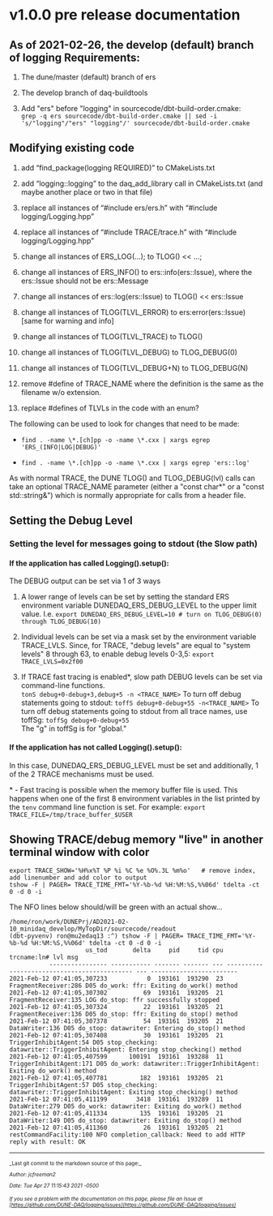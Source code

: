 # v1.0.0 pre release documentation
## As of 2021-02-26, the develop (default) branch of logging Requirements:


1. The dune/master (default) branch of ers


1. The develop branch of daq-buildtools


2. Add "ers" before "logging" in sourcecode/dbt-build-order.cmake:<br>
`grep -q ers sourcecode/dbt-build-order.cmake || sed -i 's/"logging"/"ers" "logging"/' sourcecode/dbt-build-order.cmake`

## Modifying existing code




1. add “find_package(logging REQUIRED)” to CMakeLists.txt


1. add “logging::logging” to the daq_add_library call in CMakeLists.txt (and maybe another place or two in that file)


1. replace all instances of “#include ers/ers.h” with “#include logging/Logging.hpp”


1. replace all instances of “#include TRACE/trace.h” with “#include logging/Logging.hpp”


1. change all instances of ERS_LOG(...); to TLOG() << ...;


1. change all instances of ERS_INFO() to ers::info(ers::Issue), where the ers::Issue should not be ers::Message


1. change all instances of ers::log(ers::Issue) to TLOG() << ers::Issue


1. change all instances of TLOG(TLVL_ERROR) to ers:error(ers::Issue) [same for warning and info]


1. change all instances of TLOG(TLVL_TRACE) to TLOG()


1. change all instances of TLOG(TLVL_DEBUG) to TLOG_DEBUG(0)


1. change all instances of TLOG(TLVL_DEBUG+N) to TLOG_DEBUG(N)


1. remove #define of TRACE_NAME where the definition is the same as the filename w/o extension.


1. replace #defines of TLVLs in the code with an enum?


The following can be used to look for changes that need to be made:


* `find . -name \*.[ch]pp -o -name \*.cxx | xargs egrep 'ERS_(INFO|LOG|DEBUG)'`

* `find . -name \*.[ch]pp -o -name \*.cxx | xargs egrep 'ers::log'`

As with normal TRACE, the DUNE TLOG() and TLOG_DEBUG(lvl) calls can take an optional TRACE_NAME parameter (either
a "const char*" or a "const std::string&") which is normally appropriate for calls from a header file.

## Setting the Debug Level

### Setting the level for messages going to stdout (the Slow path)

#### If the application has called Logging().setup():
The DEBUG output can be set via 1 of 3 ways


1. A lower range of levels can be set by setting the standard ERS environment variable DUNEDAQ_ERS_DEBUG_LEVEL to the upper limit value. I.e. `export DUNEDAQ_ERS_DEBUG_LEVEL=10 # turn on TLOG_DEBUG(0) through TLOG_DEBUG(10)`


2. Individual levels can be set via a mask set by the environment variable TRACE_LVLS.
Since, for TRACE, "debug levels" are equal to "system levels" 8 through 63, to enable debug levels 0-3,5:
`export TRACE_LVLS=0x2f00`


3. If TRACE fast tracing is enabled*, slow path DEBUG levels can be set via command-line functions.<br>
`tonS debug+0-debug+3,debug+5 -n <TRACE_NAME>`<be>
To turn off debug statements going to stdout: `toffS debug+0-debug+55 -n<TRACE_NAME>`
To turn off debug statements going to stdout from all trace names, use toffSg: `toffSg debug+0-debug+55`  
The "g" in toffSg is for "global."

#### If the application has not called Logging().setup():
In this case, DUNEDAQ_ERS_DEBUG_LEVEL must be set and additionally, 1 of the 2 TRACE mechanisms must be used.

\* - Fast tracing is possible when the memory buffer file is used. This happens when one of the first 8 environment variables in the list printed by the `tenv` command line function is set. For example: `export TRACE_FILE=/tmp/trace_buffer_$USER`

## Showing TRACE/debug memory "live" in another terminal window with color

```
export TRACE_SHOW='%H%x%T %P %i %C %e %O%.3L %m%o'   # remove index, add linenumber and add color to output
tshow -F | PAGER= TRACE_TIME_FMT='%Y-%b-%d %H:%M:%S,%%06d' tdelta -ct 0 -d 0 -i
```
The NFO lines below should/will be green with an actual show...
```
/home/ron/work/DUNEPrj/AD2021-02-10_minidaq_develop/MyTopDir/sourcecode/readout
(dbt-pyvenv) ron@mu2edaq13 :^) tshow -F | PAGER= TRACE_TIME_FMT='%Y-%b-%d %H:%M:%S,%%06d' tdelta -ct 0 -d 0 -i
                     us_tod       delta     pid     tid cpu                                  trcname:ln# lvl msg                     
           ---------------- ----------- ------- ------- --- -------------------------------------------- --- ------------------------
2021-Feb-12 07:41:05,307233           0  193161  193290  23                         FragmentReceiver:286 D05 do_work: ffr: Exiting do_work() method
2021-Feb-12 07:41:05,307302          69  193161  193205  21                         FragmentReceiver:135 LOG do_stop: ffr successfully stopped
2021-Feb-12 07:41:05,307324          22  193161  193205  21                         FragmentReceiver:136 D05 do_stop: ffr: Exiting do_stop() method
2021-Feb-12 07:41:05,307378          54  193161  193205  21                               DataWriter:136 D05 do_stop: datawriter: Entering do_stop() method
2021-Feb-12 07:41:05,307408          30  193161  193205  21                       TriggerInhibitAgent:54 D05 stop_checking: datawriter::TriggerInhibitAgent: Entering stop_checking() method
2021-Feb-12 07:41:05,407599      100191  193161  193288  11                      TriggerInhibitAgent:171 D05 do_work: datawriter::TriggerInhibitAgent: Exiting do_work() method
2021-Feb-12 07:41:05,407781         182  193161  193205  21                       TriggerInhibitAgent:57 D05 stop_checking: datawriter::TriggerInhibitAgent: Exiting stop_checking() method
2021-Feb-12 07:41:05,411199        3418  193161  193289  11                               DataWriter:279 D05 do_work: datawriter: Exiting do_work() method
2021-Feb-12 07:41:05,411334         135  193161  193205  21                               DataWriter:149 D05 do_stop: datawriter: Exiting do_stop() method
2021-Feb-12 07:41:05,411360          26  193161  193205  21                      restCommandFacility:100 NFO completion_callback: Need to add HTTP reply with result: OK

```

-----

<font size="1">
_Last git commit to the markdown source of this page:_


_Author: jcfreeman2_

_Date: Tue Apr 27 11:15:43 2021 -0500_

_If you see a problem with the documentation on this page, please file an Issue at [https://github.com/DUNE-DAQ/logging/issues](https://github.com/DUNE-DAQ/logging/issues)_
</font>
